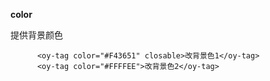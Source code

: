 **color**

提供背景颜色

```vue
      <oy-tag color="#F43651" closable>改背景色1</oy-tag>
      <oy-tag color="#FFFFEE">改背景色2</oy-tag>
```
